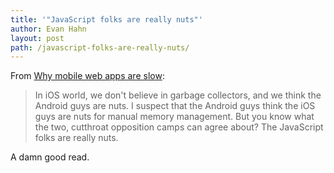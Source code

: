 ```yaml
---
title: '"JavaScript folks are really nuts"'
author: Evan Hahn
layout: post
path: /javascript-folks-are-really-nuts/
---
```


From [Why mobile web apps are slow](http://sealedabstract.com/rants/why-mobile-web-apps-are-slow/):

> In iOS world, we don't believe in garbage collectors, and we think the Android guys are nuts. I suspect that the Android guys think the iOS guys are nuts for manual memory management. But you know what the two, cutthroat opposition camps can agree about? The JavaScript folks are really nuts.

A damn good read.
